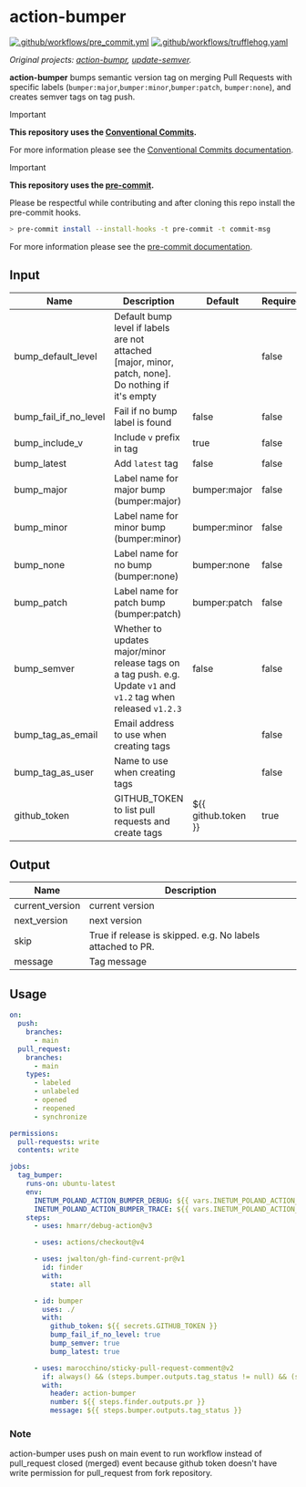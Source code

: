 # action-bumper

[![.github/workflows/pre_commit.yml](https://github.com/Inetum-Poland/action-bumper/actions/workflows/pre_commit.yml/badge.svg)](https://github.com/Inetum-Poland/action-bumper/actions/workflows/pre_commit.yml) [![.github/workflows/trufflehog.yaml](https://github.com/Inetum-Poland/action-bumper/actions/workflows/trufflehog.yaml/badge.svg)](https://github.com/Inetum-Poland/action-bumper/actions/workflows/trufflehog.yaml)

_Original projects: [action-bumpr](https://github.com/haya14busa/action-bumpr), [update-semver](https://github.com/haya14busa/action-update-semver)._

**action-bumper** bumps semantic version tag on merging Pull Requests with specific labels (`bumper:major`,`bumper:minor`,`bumper:patch`, `bumper:none`), and creates semver tags on tag push.

> [!IMPORTANT]
> __This repository uses the [Conventional Commits](https://www.conventionalcommits.org/).__
>
> For more information please see the [Conventional Commits documentation](https://www.conventionalcommits.org/en/v1.0.0/#summary).

> [!IMPORTANT]
> __This repository uses the [pre-commit](https://pre-commit.com/).__
>
> Please be respectful while contributing and after cloning this repo install the pre-commit hooks.
> ```bash
> > pre-commit install --install-hooks -t pre-commit -t commit-msg
> ```
> For more information please see the [pre-commit documentation](https://pre-commit.com/).

## Input

| Name                  | Description                                                                                                       | Default             | Required |
| --------------------- | ----------------------------------------------------------------------------------------------------------------- | ------------------- | -------- |
| bump_default_level    | Default bump level if labels are not attached [major, minor, patch, none]. Do nothing if it's empty               |                     | false    |
| bump_fail_if_no_level | Fail if no bump label is found                                                                                    | false               | false    |
| bump_include_v        | Include `v` prefix in tag                                                                                         | true                | false    |
| bump_latest           | Add `latest` tag                                                                                                  | false               | false    |
| bump_major            | Label name for major bump (bumper:major)                                                                          | bumper:major        | false    |
| bump_minor            | Label name for minor bump (bumper:minor)                                                                          | bumper:minor        | false    |
| bump_none             | Label name for no bump (bumper:none)                                                                              | bumper:none         | false    |
| bump_patch            | Label name for patch bump (bumper:patch)                                                                          | bumper:patch        | false    |
| bump_semver           | Whether to updates major/minor release tags on a tag push. e.g. Update `v1` and `v1.2` tag when released `v1.2.3` | false               | false    |
| bump_tag_as_email     | Email address to use when creating tags                                                                           |                     | false    |
| bump_tag_as_user      | Name to use when creating tags                                                                                    |                     | false    |
| github_token          | GITHUB_TOKEN to list pull requests and create tags                                                                | ${{ github.token }} | true     |

## Output

| Name            | Description                                                |
| --------------- | ---------------------------------------------------------- |
| current_version | current version                                            |
| next_version    | next version                                               |
| skip            | True if release is skipped. e.g. No labels attached to PR. |
| message         | Tag message                                                |

## Usage

```yaml
on:
  push:
    branches:
      - main
  pull_request:
    branches:
      - main
    types:
      - labeled
      - unlabeled
      - opened
      - reopened
      - synchronize

permissions:
  pull-requests: write
  contents: write

jobs:
  tag_bumper:
    runs-on: ubuntu-latest
    env:
      INETUM_POLAND_ACTION_BUMPER_DEBUG: ${{ vars.INETUM_POLAND_ACTION_BUMPER_DEBUG }}
      INETUM_POLAND_ACTION_BUMPER_TRACE: ${{ vars.INETUM_POLAND_ACTION_BUMPER_TRACE }}
    steps:
      - uses: hmarr/debug-action@v3

      - uses: actions/checkout@v4

      - uses: jwalton/gh-find-current-pr@v1
        id: finder
        with:
          state: all

      - id: bumper
        uses: ./
        with:
          github_token: ${{ secrets.GITHUB_TOKEN }}
          bump_fail_if_no_level: true
          bump_semver: true
          bump_latest: true

      - uses: marocchino/sticky-pull-request-comment@v2
        if: always() && (steps.bumper.outputs.tag_status != null) && (steps.finder.outputs.pr != null)
        with:
          header: action-bumper
          number: ${{ steps.finder.outputs.pr }}
          message: ${{ steps.bumper.outputs.tag_status }}
```

### Note

action-bumper uses push on main event to run workflow instead of pull_request closed (merged) event because github token doesn't have write permission for pull_request from fork repository.
